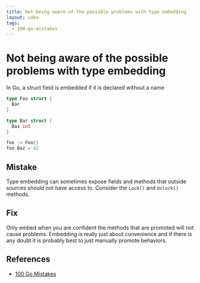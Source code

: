 ```yaml
---
title: Not being aware of the possible problems with type embedding
layout: idea
tags:
  - 100-go-mistakes
---
```


# Not being aware of the possible problems with type embedding

In Go, a struct field is embedded if it is declared without a name

```go
type Foo struct {
  Bar
}

type Bar struct {
  Baz int
}

foo := Foo{}
foo.Baz = 42
```

## Mistake

Type embedding can sometimes expose fields and methods that outside sources
should not have access to. Consider the `Lock()` and `Unlock()` methods.

## Fix

Only embed when you are confident the methods that are promoted will not cause
problems. Embedding is really just about convenience and if there is any doubt
it is probably best to just manually promote behaviors.

## References

- [100 Go Mistakes](/reference/100-Go-Mistakes-and-How-to-Avoid-Them)
